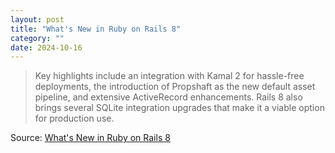 ```yaml
---
layout: post
title: "What's New in Ruby on Rails 8"
category: ""
date: 2024-10-16
---
```


>Key highlights include an integration with Kamal 2 for hassle-free deployments, the introduction of Propshaft as the new default asset pipeline, and extensive ActiveRecord enhancements. Rails 8 also brings several SQLite integration upgrades that make it a viable option for production use.

Source: [What's New in Ruby on Rails 8](https://blog.appsignal.com/2024/10/07/whats-new-in-ruby-on-rails-8.html)
